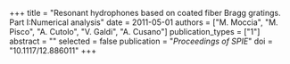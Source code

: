 +++
title = "Resonant hydrophones based on coated fiber Bragg gratings. Part I:Numerical analysis"
date = 2011-05-01
authors = ["M. Moccia", "M. Pisco", "A. Cutolo", "V. Galdi", "A. Cusano"]
publication_types = ["1"]
abstract = ""
selected = false
publication = "*Proceedings of SPIE*"
doi = "10.1117/12.886011"
+++

